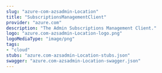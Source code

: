 ```yaml
---
slug: "azure-com-azsadmin-Location"
title: "SubscriptionsManagementClient"
provider: "azure.com"
description: "The Admin Subscriptions Management Client."
logo: "azure.com-azsadmin-Location-logo.png"
logoMediaType: "image/png"
tags:
- "cloud"
stubs: "azure.com-azsadmin-Location-stubs.json"
swagger: "azure.com-azsadmin-Location-swagger.json"
---
```

